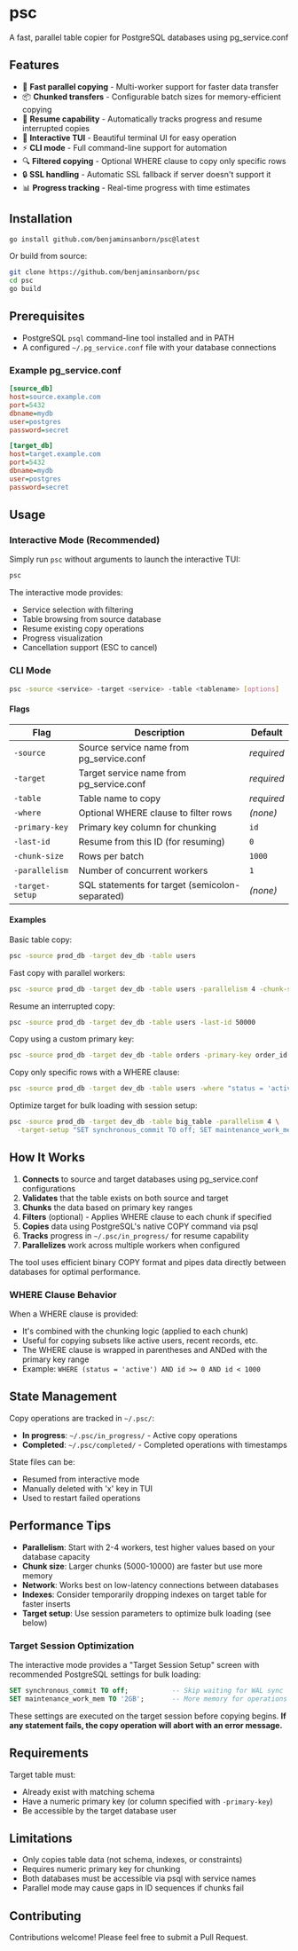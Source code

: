 # psc

A fast, parallel table copier for PostgreSQL databases using pg_service.conf

## Features

- 🚀 **Fast parallel copying** - Multi-worker support for faster data transfer
- 📦 **Chunked transfers** - Configurable batch sizes for memory-efficient copying
- 🔄 **Resume capability** - Automatically tracks progress and resume interrupted copies
- 🎨 **Interactive TUI** - Beautiful terminal UI for easy operation
- ⚡ **CLI mode** - Full command-line support for automation
- 🔍 **Filtered copying** - Optional WHERE clause to copy only specific rows
- 🔒 **SSL handling** - Automatic SSL fallback if server doesn't support it
- 📊 **Progress tracking** - Real-time progress with time estimates

## Installation

```bash
go install github.com/benjaminsanborn/psc@latest
```

Or build from source:

```bash
git clone https://github.com/benjaminsanborn/psc
cd psc
go build
```

## Prerequisites

- PostgreSQL `psql` command-line tool installed and in PATH
- A configured `~/.pg_service.conf` file with your database connections

### Example pg_service.conf

```ini
[source_db]
host=source.example.com
port=5432
dbname=mydb
user=postgres
password=secret

[target_db]
host=target.example.com
port=5432
dbname=mydb
user=postgres
password=secret
```

## Usage

### Interactive Mode (Recommended)

Simply run `psc` without arguments to launch the interactive TUI:

```bash
psc
```

The interactive mode provides:
- Service selection with filtering
- Table browsing from source database
- Resume existing copy operations
- Progress visualization
- Cancellation support (ESC to cancel)

### CLI Mode

```bash
psc -source <service> -target <service> -table <tablename> [options]
```

#### Flags

| Flag | Description | Default |
|------|-------------|---------|
| `-source` | Source service name from pg_service.conf | *required* |
| `-target` | Target service name from pg_service.conf | *required* |
| `-table` | Table name to copy | *required* |
| `-where` | Optional WHERE clause to filter rows | *(none)* |
| `-primary-key` | Primary key column for chunking | `id` |
| `-last-id` | Resume from this ID (for resuming) | `0` |
| `-chunk-size` | Rows per batch | `1000` |
| `-parallelism` | Number of concurrent workers | `1` |
| `-target-setup` | SQL statements for target (semicolon-separated) | *(none)* |

#### Examples

Basic table copy:
```bash
psc -source prod_db -target dev_db -table users
```

Fast copy with parallel workers:
```bash
psc -source prod_db -target dev_db -table users -parallelism 4 -chunk-size 5000
```

Resume an interrupted copy:
```bash
psc -source prod_db -target dev_db -table users -last-id 50000
```

Copy using a custom primary key:
```bash
psc -source prod_db -target dev_db -table orders -primary-key order_id
```

Copy only specific rows with a WHERE clause:
```bash
psc -source prod_db -target dev_db -table users -where "status = 'active' AND created_at > '2024-01-01'"
```

Optimize target for bulk loading with session setup:
```bash
psc -source prod_db -target dev_db -table big_table -parallelism 4 \
  -target-setup "SET synchronous_commit TO off; SET maintenance_work_mem TO '2GB'"
```

## How It Works

1. **Connects** to source and target databases using pg_service.conf configurations
2. **Validates** that the table exists on both source and target
3. **Chunks** the data based on primary key ranges
4. **Filters** (optional) - Applies WHERE clause to each chunk if specified
5. **Copies** data using PostgreSQL's native COPY command via psql
6. **Tracks** progress in `~/.psc/in_progress/` for resume capability
7. **Parallelizes** work across multiple workers when configured

The tool uses efficient binary COPY format and pipes data directly between databases for optimal performance.

### WHERE Clause Behavior

When a WHERE clause is provided:
- It's combined with the chunking logic (applied to each chunk)
- Useful for copying subsets like active users, recent records, etc.
- The WHERE clause is wrapped in parentheses and ANDed with the primary key range
- Example: `WHERE (status = 'active') AND id >= 0 AND id < 1000`

## State Management

Copy operations are tracked in `~/.psc/`:
- **In progress**: `~/.psc/in_progress/` - Active copy operations
- **Completed**: `~/.psc/completed/` - Completed operations with timestamps

State files can be:
- Resumed from interactive mode
- Manually deleted with 'x' key in TUI
- Used to restart failed operations

## Performance Tips

- **Parallelism**: Start with 2-4 workers, test higher values based on your database capacity
- **Chunk size**: Larger chunks (5000-10000) are faster but use more memory
- **Network**: Works best on low-latency connections between databases
- **Indexes**: Consider temporarily dropping indexes on target table for faster inserts
- **Target setup**: Use session parameters to optimize bulk loading (see below)

### Target Session Optimization

The interactive mode provides a "Target Session Setup" screen with recommended PostgreSQL settings for bulk loading:

```sql
SET synchronous_commit TO off;           -- Skip waiting for WAL sync
SET maintenance_work_mem TO '2GB';       -- More memory for operations
```

These settings are executed on the target session before copying begins. **If any statement fails, the copy operation will abort with an error message.**

## Requirements

Target table must:
- Already exist with matching schema
- Have a numeric primary key (or column specified with `-primary-key`)
- Be accessible by the target database user

## Limitations

- Only copies table data (not schema, indexes, or constraints)
- Requires numeric primary key for chunking
- Both databases must be accessible via psql with service names
- Parallel mode may cause gaps in ID sequences if chunks fail

## Contributing

Contributions welcome! Please feel free to submit a Pull Request.

